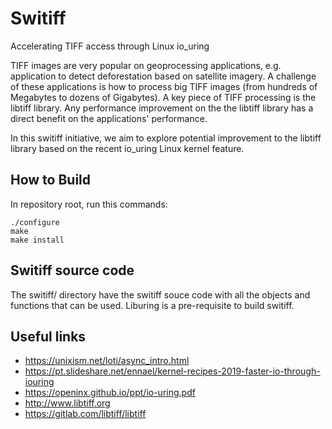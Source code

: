 # Switiff

Accelerating TIFF access through Linux io_uring

TIFF images are very popular on geoprocessing applications, e.g. application to detect deforestation based on satellite imagery. A challenge of these applications is how to process big TIFF images (from hundreds of Megabytes to dozens of Gigabytes). A key piece of TIFF processing is the libtiff library. Any performance improvement on the the libtiff library has a direct benefit on the applications' performance.

In this switiff initiative, we aim to explore potential improvement to the libtiff library based on the recent io_uring Linux kernel feature.

## How to Build 

In repository root, run this commands:

```
./configure
make
make install
```

## Switiff source code

The switiff/ directory have the switiff souce code with all the objects and functions that can be used. Liburing is a pre-requisite to build switiff. 

## Useful links

* https://unixism.net/loti/async_intro.html
* https://pt.slideshare.net/ennael/kernel-recipes-2019-faster-io-through-iouring
* https://openinx.github.io/ppt/io-uring.pdf
* http://www.libtiff.org
* https://gitlab.com/libtiff/libtiff

